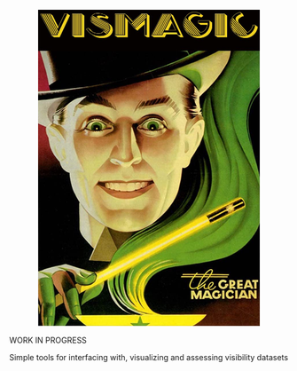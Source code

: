 <p align="center">
   <img width = "400" src="https://github.com/jeffjennings/vismagic/blob/main/docs/images/its_magic.jpg?raw=true"/>		   
 </p>

WORK IN PROGRESS

Simple tools for interfacing with, visualizing and assessing visibility datasets
